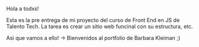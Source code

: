 Hola a todxs!

Esta es la pre entrega de mi proyecto del curso de Front End en JS de Talento Tech.
La tarea es crear un sitio web funcinal con su estructura, etc.

Asi que  vamos a ello! 
-> Bienvenidos al portfolio de Barbara Kleiman ;) 
